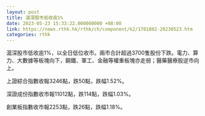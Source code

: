 ```yaml
---
layout: post
title: 滬深股市低收逾1%
date: 2023-05-23 15:33:22.000000000 +08:00
link: https://news.rthk.hk/rthk/ch/component/k2/1701802-20230523.htm
categories: rthk
---
```


滬深股市低收逾1%，以全日低位收市。兩市合計超過3700隻股份下跌。電力、算力、大數據等板塊向下，鋼鐵、軍工、金融等權重板塊亦走弱；醫藥醫療股逆市向上。

上證綜合指數收報3246點，跌50點，跌幅1.52%。

深證成份指數收市報11012點，跌114點，跌幅1.03%。

創業板指數收市報2253點，跌26點，跌幅1.18%。
